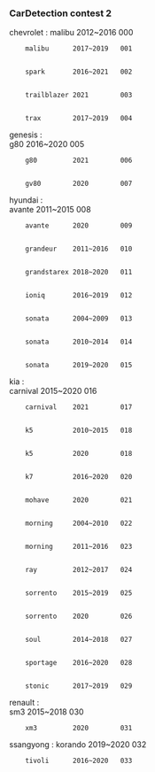 ### CarDetection contest 2

chevrolet : 
				malibu      2012~2016   000


        malibu      2017~2019   001
        
        
        spark       2016~2021   002 
        
        
        trailblazer 2021        003
        
        
        trax        2017~2019   004
            
            
genesis :     
				g80         2016~2020   005


        g80         2021        006
        
        
        gv80        2020        007
            
            
hyundai :    
				avante      2011~2015   008


        avante      2020        009
        
        
        grandeur    2011~2016   010
        
        
        grandstarex 2018~2020   011
        
        
        ioniq       2016~2019   012
        
        
        sonata      2004~2009   013
        
        
        sonata      2010~2014   014
        
        
        sonata      2019~2020   015
            
            
kia :        
				carnival    2015~2020   016


        carnival    2021        017
        
        
        k5          2010~2015   018
        
        
        k5          2020        018
        
        
        k7          2016~2020   020
        
        
        mohave      2020        021
        
        
        morning     2004~2010   022
        
        
        morning     2011~2016   023
        
        
        ray         2012~2017   024
        
        
        sorrento    2015~2019   025
        
        
        sorrento    2020        026
        
        
        soul        2014~2018   027
        
        
        sportage    2016~2020   028
        
        
        stonic      2017~2019   029
        
            
renault :    
				sm3         2015~2018   030


        xm3         2020        031
            
            
ssangyong :
			  korando     2019~2020   032


        tivoli      2016~2020   033
